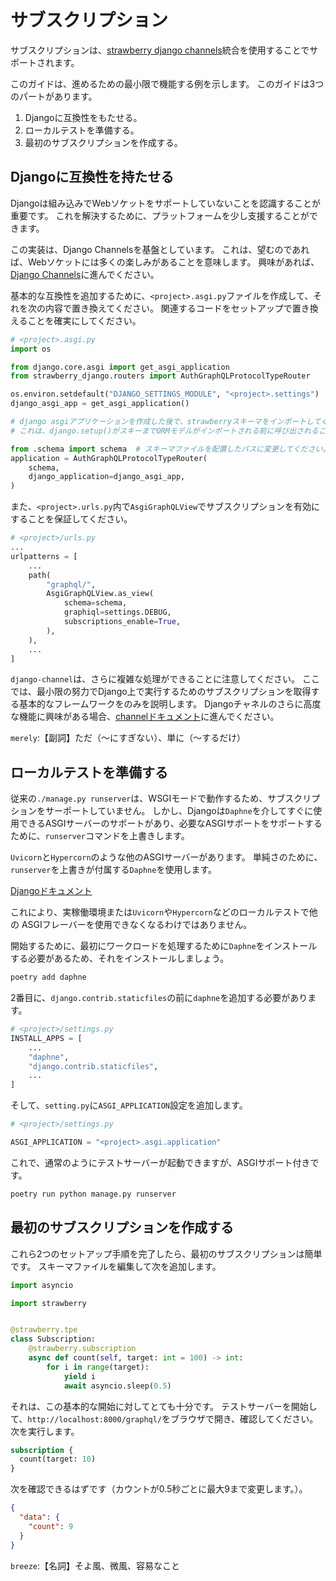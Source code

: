 # サブスクリプション

サブスクリプションは、[strawberry django channels](https://strawberry.rocks/docs/integrations/channels)統合を使用することでサポートされます。

このガイドは、進めるための最小限で機能する例を示します。
このガイドは3つのパートがあります。

1. Djangoに互換性をもたせる。
2. ローカルテストを準備する。
3. 最初のサブスクリプションを作成する。

## Djangoに互換性を持たせる

Djangoは組み込みでWebソケットをサポートしていないことを認識することが重要です。
これを解決するために、プラットフォームを少し支援することができます。

この実装は、Django Channelsを基盤としています。
これは、望むのであれば、Webソケットには多くの楽しみがあることを意味します。
興味があれば、[Django Channels](https://channels.readthedocs.io/)に進んでください。

基本的な互換性を追加するために、`<project>.asgi.py`ファイルを作成して、それを次の内容で置き換えてください。
関連するコードをセットアップで置き換えることを確実にしてください。

```python
# <project>.asgi.py
import os

from django.core.asgi import get_asgi_application
from strawberry_django.routers import AuthGraphQLProtocolTypeRouter

os.environ.setdefault("DJANGO_SETTINGS_MODULE", "<project>.settings")  # プロジェクト名に変更してください。
django_asgi_app = get_asgi_application()

# django asgiアプリケーションを作成した後で、strawberryスキーマをインポートしてください。
# これは、django.setup()がスキーまでORMモデルがインポートされる前に呼び出されることを保証します。

from .schema import schema  # スキーマファイルを配置したパスに変更してください。
application = AuthGraphQLProtocolTypeRouter(
    schema,
    django_application=django_asgi_app,
)
```

また、`<project>.urls.py`内で`AsgiGraphQLView`でサブスクリプションを有効にすることを保証してください。

```python
# <project>/urls.py
...
urlpatterns = [
    ...
    path(
        "graphql/",
        AsgiGraphQLView.as_view(
            schema=schema,
            graphiql=settings.DEBUG,
            subscriptions_enable=True,
        ),
    ),
    ...
]
```

`django-channel`は、さらに複雑な処理ができることに注意してください。
ここでは、最小限の努力でDjango上で実行するためのサブスクリプションを取得する基本的なフレームワークをのみを説明します。
Djangoチャネルのさらに高度な機能に興味がある場合、[channelドキュメント](https://channels.readthedocs.io/)に進んでください。

`merely`:【副詞】ただ（〜にすぎない）、単に（〜するだけ）

## ローカルテストを準備する

従来の`./manage.py runserver`は、WSGIモードで動作するため、サブスクリプションをサーポートしていません。
しかし、Djangoは`Daphne`を介してすぐに使用できるASGIサーバーのサポートがあり、必要なASGIサポートをサポートするために、`runserver`コマンドを上書きします。

`Uvicorn`と`Hypercorn`のような他のASGIサーバーがあります。
単純さのために、`runserver`を上書きが付属する`Daphne`を使用します。

[Djangoドキュメント](https://docs.djangoproject.com/en/4.2/howto/deployment/asgi/daphne/)

これにより、実稼働環境または`Uvicorn`や`Hypercorn`などのローカルテストで他の ASGIフレーバーを使用できなくなるわけではありません。

開始するために、最初にワークロードを処理するために`Daphne`をインストールする必要があるため、それをインストールしましょう。

```sh
poetry add daphne
```

2番目に、`django.contrib.staticfiles`の前に`daphne`を追加する必要があります。

```python
# <project>/settings.py
INSTALL_APPS = [
    ...
    "daphne",
    "django.contrib.staticfiles",
    ...
]
```

そして、`setting.py`に`ASGI_APPLICATION`設定を追加します。

```python
# <project>/settings.py

ASGI_APPLICATION = "<project>.asgi.application"
```

これで、通常のようにテストサーバーが起動できますが、ASGIサポート付きです。

```sh
poetry run python manage.py runserver
```

## 最初のサブスクリプションを作成する

これら2つのセットアップ手順を完了したら、最初のサブスクリプションは簡単です。
スキーマファイルを編集して次を追加します。

```python
import asyncio

import strawberry


@strawberry.tpe
class Subscription:
    @strawberry.subscription
    async def count(self, target: int = 100) -> int:
        for i in range(target):
            yield i
            await asyncio.sleep(0.5)
```

それは、この基本的な開始に対してとても十分です。
テストサーバーを開始して、`http://localhost:8000/graphql/`をブラウザで開き、確認してください。
次を実行します。

```graphql
subscription {
  count(target: 10)
}
```

次を確認できるはずです（カウントが0.5秒ごとに最大9まで変更します。）。

```json
{
  "data": {
    "count": 9
  }
}
```

`breeze`:【名詞】そよ風、微風、容易なこと

